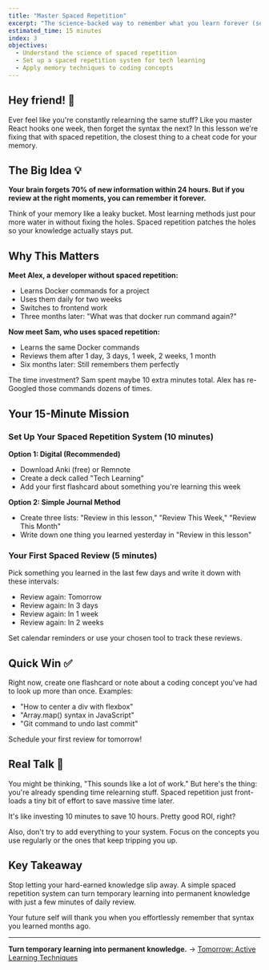 ```yaml
---
title: "Master Spaced Repetition"
excerpt: "The science-backed way to remember what you learn forever (seriously!)"
estimated_time: 15 minutes
index: 3
objectives:
  - Understand the science of spaced repetition
  - Set up a spaced repetition system for tech learning
  - Apply memory techniques to coding concepts
---
```


## Hey friend! 👋

Ever feel like you're constantly relearning the same stuff? Like you master React hooks one week, then forget the syntax the next? In this lesson we're fixing that with spaced repetition, the closest thing to a cheat code for your memory.

## The Big Idea 💡

**Your brain forgets 70% of new information within 24 hours. But if you review at the right moments, you can remember it forever.**

Think of your memory like a leaky bucket. Most learning methods just pour more water in without fixing the holes. Spaced repetition patches the holes so your knowledge actually stays put.

## Why This Matters

**Meet Alex, a developer without spaced repetition:**

- Learns Docker commands for a project
- Uses them daily for two weeks
- Switches to frontend work
- Three months later: "What was that docker run command again?"

**Now meet Sam, who uses spaced repetition:**

- Learns the same Docker commands
- Reviews them after 1 day, 3 days, 1 week, 2 weeks, 1 month
- Six months later: Still remembers them perfectly

The time investment? Sam spent maybe 10 extra minutes total. Alex has re-Googled those commands dozens of times.

## Your 15-Minute Mission

### Set Up Your Spaced Repetition System (10 minutes)

**Option 1: Digital (Recommended)**

- Download Anki (free) or Remnote
- Create a deck called "Tech Learning"
- Add your first flashcard about something you're learning this week

**Option 2: Simple Journal Method**

- Create three lists: "Review in this lesson," "Review This Week," "Review This Month"
- Write down one thing you learned yesterday in "Review in this lesson"

### Your First Spaced Review (5 minutes)

Pick something you learned in the last few days and write it down with these intervals:

- Review again: Tomorrow
- Review again: In 3 days
- Review again: In 1 week
- Review again: In 2 weeks

Set calendar reminders or use your chosen tool to track these reviews.

## Quick Win ✅

Right now, create one flashcard or note about a coding concept you've had to look up more than once. Examples:

- "How to center a div with flexbox"
- "Array.map() syntax in JavaScript"
- "Git command to undo last commit"

Schedule your first review for tomorrow!

## Real Talk 💬

You might be thinking, "This sounds like a lot of work." But here's the thing: you're already spending time relearning stuff. Spaced repetition just front-loads a tiny bit of effort to save massive time later.

It's like investing 10 minutes to save 10 hours. Pretty good ROI, right?

Also, don't try to add everything to your system. Focus on the concepts you use regularly or the ones that keep tripping you up.

## Key Takeaway

Stop letting your hard-earned knowledge slip away. A simple spaced repetition system can turn temporary learning into permanent knowledge with just a few minutes of daily review.

Your future self will thank you when you effortlessly remember that syntax you learned months ago.

---

**Turn temporary learning into permanent knowledge.** → [Tomorrow: Active Learning Techniques](./04-active-learning)

